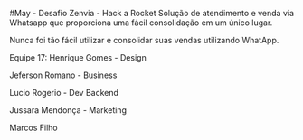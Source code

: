 #May - Desafio Zenvia - Hack a Rocket
Solução de atendimento e venda via Whatsapp que proporciona uma fácil consolidação em um único lugar.

Nunca foi tão fácil utilizar e consolidar suas vendas utilizando WhatApp.

Equipe 17:
Henrique Gomes - Design

Jeferson Romano - Business

Lucio Rogerio - Dev Backend

Jussara Mendonça - Marketing

Marcos Filho
